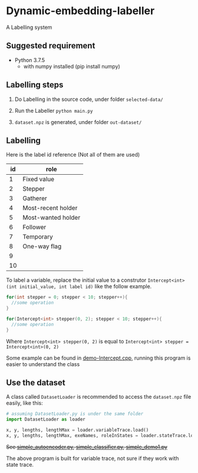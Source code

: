 # Dynamic-embedding-labeller

A Labelling system

## Suggested requirement

- Python 3.7.5
  - with numpy installed (pip install numpy)
  
## Labelling steps

1. Do Labelling in the source code, under folder `selected-data/`

2. Run the Labeller
`python main.py`

3. `dataset.npz` is generated, under folder `out-dataset/`

## Labelling

Here is the label id reference (Not all of them are used)

| id  | role               |
| --- | ------------------ |
| 1   | Fixed value        |
| 2   | Stepper            |
| 3   | Gatherer           |
| 4   | Most-recent holder |
| 5   | Most-wanted holder |
| 6   | Follower           |
| 7   | Temporary          |
| 8   | One-way flag       |
| 9   |                    |
| 10  |                    |

To label a variable, replace the initial value to a construtor `Intercept<int>(int initial_value, int label id)` like the follow example.

```c++
for(int stepper = 0; stepper < 10; stepper++){
  //some operation
}
```

```c++
for(Intercept<int> stepper(0, 2); stepper < 10; stepper++){
  //some operation
}
```

Where `Intercept<int> stepper(0, 2)` is equal to `Intercept<int> stepper = Intercept<int>(0, 2)`

Some example can be found in [demo-Intercept.cpp](https://github.com/ttdyce/Dynamic-embedding-labeller/blob/master/demo-Intercept.cpp), running this program is easier to understand the class

<!-- ## Explore the dataset

A file `out-dataset/dataset.npz` will be created after labelling.

You can use the `explore-dataset.py` to see the result briefy.

`python explore-dataset.py` -->

## Use the dataset

A class called `DatasetLoader` is recommended to access the `dataset.npz` file easily, like this:

```python
# assuming DatasetLoader.py is under the same folder
import DatasetLoader as loader

x, y, lengths, lengthMax = loader.variableTrace.load()
x, y, lengths, lengthMax, exeNames, roleInStates = loader.stateTrace.load()

```

~~See [simple_autoencoder.py](https://github.com/ttdyce/Dynamic-embedding-labeller/blob/master/simple_autoencoder.py), [simple_classifier.py](https://github.com/ttdyce/Dynamic-embedding-labeller/blob/master/simple_classifier.py), [simple_demo1.py](https://github.com/ttdyce/Dynamic-embedding-labeller/blob/master/simple_demo1.py)~~

The above program is built for variable trace, not sure if they work with state trace.
